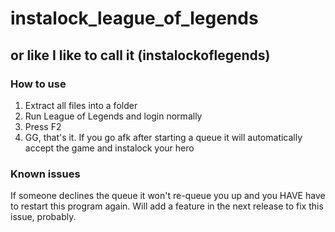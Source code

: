 # instalock_league_of_legends
## or like I like to call it (instalockoflegends)

### How to use
1. Extract all files into a folder
2. Run League of Legends and login normally
3. Press F2
4. GG, that's it. If you go afk after starting a queue it will automatically accept the game and instalock your hero


### Known issues
If someone declines the queue it won't re-queue you up and you HAVE have to restart this program again.
Will add a feature in the next release to fix this issue, probably.

